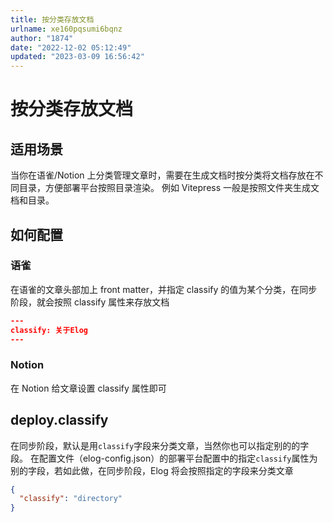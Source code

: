 ```yaml
---
title: 按分类存放文档
urlname: xe160pqsumi6bqnz
author: "1874"
date: "2022-12-02 05:12:49"
updated: "2023-03-09 16:56:42"
---
```


# 按分类存放文档

## 适用场景

当你在语雀/Notion 上分类管理文章时，需要在生成文档时按分类将文档存放在不同目录，方便部署平台按照目录渲染。
例如 Vitepress 一般是按照文件夹生成文档和目录。

## 如何配置

### 语雀

在语雀的文章头部加上 front matter，并指定 classify 的值为某个分类，在同步阶段，就会按照 classify 属性来存放文档

```json
---
classify: 关于Elog
---
```

### Notion

在 Notion 给文章设置 classify 属性即可

## deploy.classify

在同步阶段，默认是用`classify`字段来分类文章，当然你也可以指定别的的字段。
在配置文件（elog-config.json）的部署平台配置中的指定`classify`属性为别的字段，若如此做，在同步阶段，Elog 将会按照指定的字段来分类文章

```json
{
  "classify": "directory"
}
```
